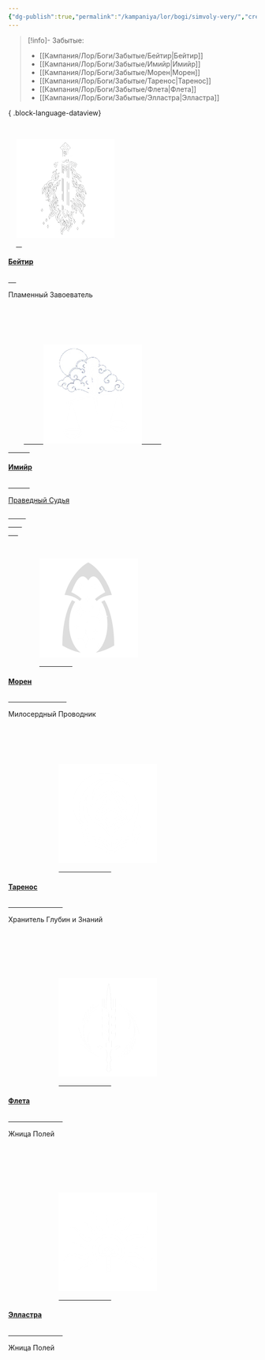 ```yaml
---
{"dg-publish":true,"permalink":"/kampaniya/lor/bogi/simvoly-very/","created":"2025-01-11T03:30:27.387+03:00","updated":"2025-01-13T07:03:27.204+03:00"}
---
```



> [!info]- Забытые:
>  - [[Кампания/Лор/Боги/Забытые/Бейтир\|Бейтир]]
> - [[Кампания/Лор/Боги/Забытые/Имийр\|Имийр]]
> - [[Кампания/Лор/Боги/Забытые/Морен\|Морен]]
> - [[Кампания/Лор/Боги/Забытые/Таренос\|Таренос]]
> - [[Кампания/Лор/Боги/Забытые/Флета\|Флета]]
> - [[Кампания/Лор/Боги/Забытые/Элластра\|Элластра]]
> 
{ .block-language-dataview}


<div id="cards">


    <div class="card">
    <img src="https://raw.githubusercontent.com/lazyfox24/digitalgarden/refs/heads/main/src/site/img/test/beityr_sym1.png" alt="Beityr" style="width:100% testimg">
    <div class="container">
    <a class="internal-link" target="" data-note-icon="" href="/kampaniya/lor/bogi/zabytye/bejtir/">
    <h4><b>Бейтир</b></h4>
    </a>
    <p>Пламенный Завоеватель</p>
    </div>
    </div>


      
        <div class="card">
        <a class="internal-link" target="" data-note-icon="" href="/kampaniya/lor/bogi/zabytye/imijr/">
          <img src="https://raw.githubusercontent.com/lazyfox24/digitalgarden/refs/heads/main/src/site/img/test/emir_sym1.png" alt="Imijr" style="width:100% testimg">
          <div class="container">
            <h4><b>Имийр</b></h4>
            <p>Праведный Судья</p>
          </div>
        </div>
      </a>


            
              <div class="card">
                <img src="https://raw.githubusercontent.com/lazyfox24/digitalgarden/refs/heads/main/src/site/img/test/cloak-stars.png" alt="Морен" style="width:100% testimg">
                <div class="container">
                <a class="internal-link" target="" data-note-icon="" href="/kampaniya/lor/bogi/zabytye/moren/">
                  <h4><b>Морен</b></h4>
                              </a>
                  <p>Милосердный Проводник</p>
                </div>
              </div>


                      
                        <div class="card">
                          <img src="https://raw.githubusercontent.com/lazyfox24/digitalgarden/refs/heads/main/src/site/img/test/tarenos_sym.png" alt="Таренос" style="width:100% testimg">
                          <div class="container">
                          <a class="internal-link" target="" data-note-icon="" href="/kampaniya/lor/bogi/zabytye/tarenos/">
                            <h4><b>Таренос</b></h4>
                            </a>
                            <p>Хранитель Глубин и Знаний</p>
                          </div>
                        </div>
                      


                      
                        <div class="card">
                          <img src="https://raw.githubusercontent.com/lazyfox24/digitalgarden/refs/heads/main/src/site/img/test/fleta_sym.png" alt="Флета" style="width:100% testimg">
                          <div class="container">
                          <a class="internal-link" target="" data-note-icon="" href="/kampaniya/lor/bogi/zabytye/fleta/">
                            <h4><b>Флета</b></h4>
                            </a>
                            <p>Жница Полей</p>
                          </div>
                        </div>
                      


                      
                        <div class="card">
                          <img src="https://raw.githubusercontent.com/lazyfox24/digitalgarden/refs/heads/main/src/site/img/test/elli_sym2.png" alt="Элластра" style="width:100% testimg">
                          <div class="container">
                          <a class="internal-link" target="" data-note-icon="" href="/kampaniya/lor/bogi/zabytye/ellastra/">
                            <h4><b>Элластра</b></h4>
                            </a>
                            <p>Жница Полей</p>
                          </div>
                        </div>
                     
  </div>